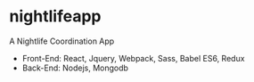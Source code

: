 # nightlifeapp
A Nightlife Coordination App
- Front-End: React, Jquery, Webpack, Sass, Babel ES6, Redux
- Back-End: Nodejs, Mongodb
